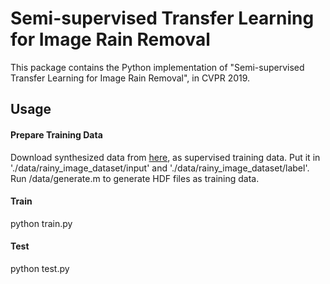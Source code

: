 # Semi-supervised Transfer Learning for Image Rain Removal

This package contains the Python implementation of "Semi-supervised Transfer Learning for Image Rain Removal", in CVPR 2019.





## Usage

#### Prepare Training Data
Download synthesized data from [here](https://pan.baidu.com/s/1Hvm9ctniC7PMQdKrI_lf3Q), as supervised training data. Put it in './data/rainy_image_dataset/input' and './data/rainy_image_dataset/label'.
Run /data/generate.m to generate HDF files as training data.

#### Train
python train.py

#### Test
python test.py

## 
